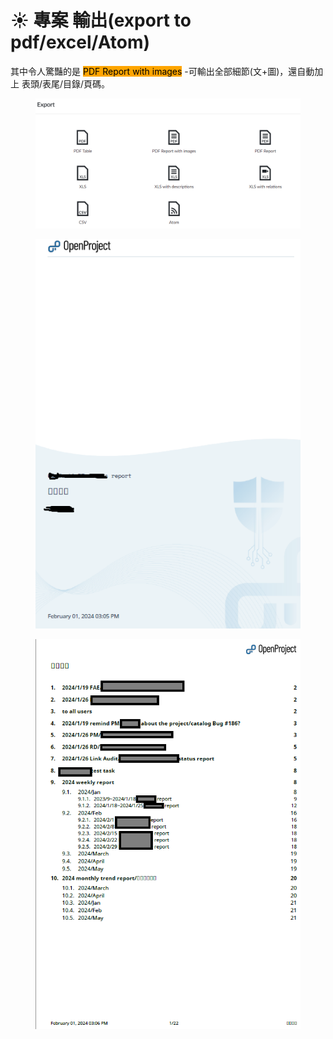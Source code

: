 # ☀ 專案 輸出(export to pdf/excel/Atom)

其中令人驚豔的是 <mark style="background-color:orange;">PDF Report with images</mark> -可輸出全部細節(文+圖)，還自動加上 表頭/表尾/目錄/頁碼。



<figure><img src="../.gitbook/assets/image.png" alt=""><figcaption></figcaption></figure>





<figure><img src="../.gitbook/assets/image (1).png" alt=""><figcaption></figcaption></figure>

<figure><img src="../.gitbook/assets/image (2).png" alt=""><figcaption></figcaption></figure>



